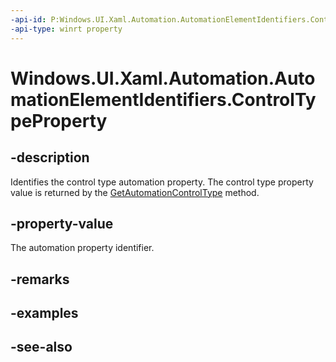 ```yaml
---
-api-id: P:Windows.UI.Xaml.Automation.AutomationElementIdentifiers.ControlTypeProperty
-api-type: winrt property
---
```


<!-- Property syntax
public Windows.UI.Xaml.Automation.AutomationProperty ControlTypeProperty { get; }
-->

# Windows.UI.Xaml.Automation.AutomationElementIdentifiers.ControlTypeProperty

## -description
Identifies the control type automation property. The control type property value is returned by the [GetAutomationControlType](../windows.ui.xaml.automation.peers/automationpeer_getautomationcontroltype_1156384152.md) method.



## -property-value
The automation property identifier.

## -remarks

## -examples

## -see-also
